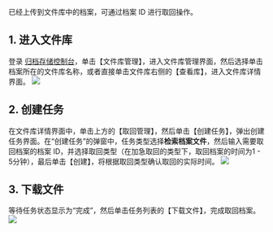 已经上传到文件库中的档案，可通过档案 ID 进行取回操作。
## 1. 进入文件库
登录 [归档存储控制台](https://console.cloud.tencent.com/cas)，单击【文件库管理】，进入文件库管理界面，然后选择单击档案所在的文件库名称，或者直接单击文件库右侧的【查看库】，进入文件库详情界面。
![](https://main.qcloudimg.com/raw/0de27b3ee6f89f1b169f220a9410e122.png)

## 2. 创建任务
在文件库详情界面中，单击上方的【取回管理】，然后单击【创建任务】，弹出创建任务界面。在“创建任务”的弹窗中，任务类型选择**检索档案文件**，然后输入需要取回档案的档案 ID，并选择取回类型（在加急取回的类型下，取回档案的时间为1 - 5分钟），最后单击【创建】，将根据取回类型确认取回的实际时间。
![](https://main.qcloudimg.com/raw/a1722fe402fcc5315c7e69bb0640c88a.png)

## 3. 下载文件
等待任务状态显示为“完成”，然后单击任务列表的【下载文件】，完成取回档案。
![](https://main.qcloudimg.com/raw/6353b8be1928e87f6aaa56f237b9656a.png)
